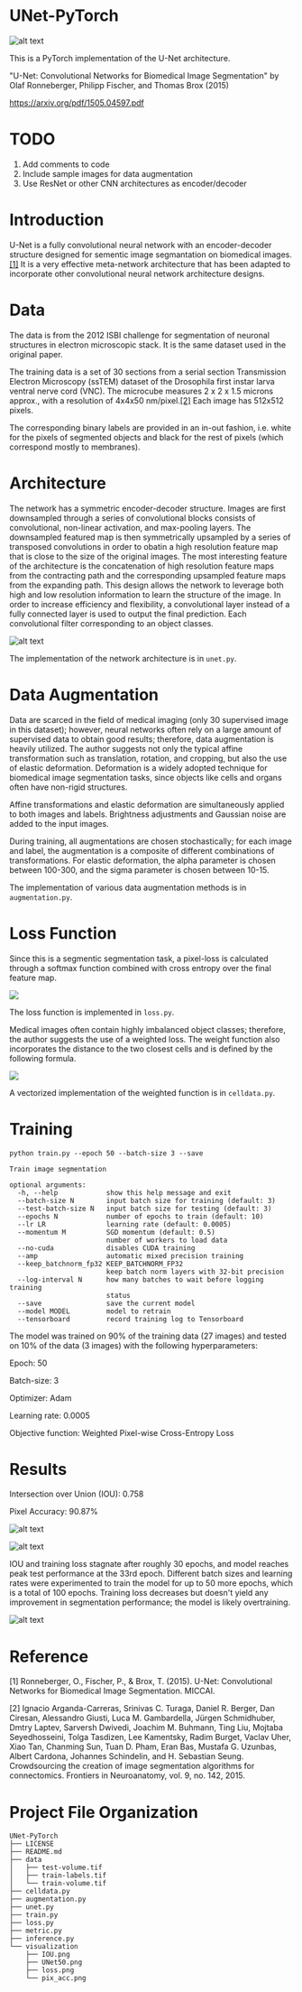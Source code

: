 # UNet-PyTorch

![alt text](https://github.com/hayashimasa/UNet-PyTorch/blob/main/visualization/UNet50.png?raw=true)

This is a PyTorch implementation of the U-Net architecture.

"U-Net: Convolutional Networks for Biomedical Image Segmentation" by Olaf Ronneberger, Philipp Fischer, and Thomas Brox (2015)

https://arxiv.org/pdf/1505.04597.pdf

# TODO
1. Add comments to code
2. Include sample images for data augmentation
3. Use ResNet or other CNN architectures as encoder/decoder

# Introduction

U-Net is a fully convolutional neural network with an encoder-decoder structure designed for sementic image segmantation on biomedical images. [[1]](#1) It is a very effective meta-network architecture that has been adapted to incorporate other convolutional neural network architecture designs.

# Data

The data is from the 2012 ISBI challenge for segmentation of neuronal structures in electron microscopic stack. It is the same dataset used in the original paper.

The training data is a set of 30 sections from a serial section Transmission Electron Microscopy (ssTEM) dataset of the Drosophila first instar larva ventral nerve cord (VNC). The microcube measures 2 x 2 x 1.5 microns approx., with a resolution of 4x4x50 nm/pixel.[[2]](#2) Each image has 512x512 pixels.

The corresponding binary labels are provided in an in-out fashion, i.e. white for the pixels of segmented objects and black for the rest of pixels (which correspond mostly to membranes).

# Architecture

The network has a symmetric encoder-decoder structure. Images are first downsampled through a series of convolutional blocks consists of convolutional, non-linear activation, and max-pooling layers. The downsampled featured map is then symmetrically upsampled by a series of transposed convolutions in order to obatin a high resolution feature map that is close to the size of the original images. The most interesting feature of the architecture is the concatenation of high resolution feature maps from the contracting path and the corresponding upsampled feature maps from the expanding path. This design allows the network to leverage both high and low resolution information to learn the structure of the image. In order to increase efficiency and flexibility, a convolutional layer instead of a fully connected layer is used to output the final prediction. Each convolutional filter corresponding to an object classes.

![alt text](https://github.com/hayashimasa/UNet-PyTorch/blob/main/graphs/unet_architecture.png?raw=true)

The implementation of the network architecture is in `unet.py`.

# Data Augmentation

Data are scarced in the field of medical imaging (only 30 supervised image in this dataset); however, neural networks often rely on a large amount of supervised data to obtain good results; therefore, data augmentation is heavily utilized. The author suggests not only the typical affine transformation such as translation, rotation, and cropping, but also the use of elastic deformation. Deformation is a widely adopted technique for biomedical image segmentation tasks, since objects like cells and organs often have non-rigid structures.

Affine transformations and elastic deformation are simultaneously applied to both images and labels. Brightness adjustments and Gaussian noise are added to the input images.

During training, all augmentations are chosen stochastically; for each image and label, the augmentation is a composite of different combinations of transformations. For elastic deformation, the alpha parameter is chosen between 100-300, and the sigma parameter is chosen between 10-15.

The implementation of various data augmentation methods is in `augmentation.py`.

# Loss Function

Since this is a segmentic segmentation task, a pixel-loss is calculated through a softmax function combined with cross entropy over the final feature map.

<img src="https://render.githubusercontent.com/render/math?math=\large E = \sum_{x \in \Omega} w(x)log(p_{l(x)}(x))">

The loss function is implemented in `loss.py`.


Medical images often contain highly imbalanced object classes; therefore, the author suggests the use of a weighted loss. The weight function also incorporates the distance to the two closest cells and is defined by the following formula.

<img src="https://render.githubusercontent.com/render/math?math=\large w(x) = w_c(x) %2B w_0 \exp(-\frac{(d_1(x) %2B d_2(x))^2}{2\sigma^2})">

A vectorized implementation of the weighted function is in `celldata.py`.


# Training
```
python train.py --epoch 50 --batch-size 3 --save

Train image segmentation

optional arguments:
  -h, --help            show this help message and exit
  --batch-size N        input batch size for training (default: 3)
  --test-batch-size N   input batch size for testing (default: 3)
  --epochs N            number of epochs to train (default: 10)
  --lr LR               learning rate (default: 0.0005)
  --momentum M          SGD momentum (default: 0.5)
                        number of workers to load data
  --no-cuda             disables CUDA training
  --amp                 automatic mixed precision training
  --keep_batchnorm_fp32 KEEP_BATCHNORM_FP32
                        keep batch norm layers with 32-bit precision
  --log-interval N      how many batches to wait before logging training
                        status
  --save                save the current model
  --model MODEL         model to retrain
  --tensorboard         record training log to Tensorboard
```

The model was trained on 90% of the training data (27 images) and tested on 10% of the data (3 images) with the following hyperparameters:

Epoch: 50

Batch-size: 3

Optimizer: Adam

Learning rate: 0.0005

Objective function: Weighted Pixel-wise Cross-Entropy Loss

# Results

Intersection over Union (IOU): 0.758

Pixel Accuracy: 90.87%

![alt text](https://github.com/hayashimasa/UNet-PyTorch/blob/main/visualization/IOU.png?raw=true)

![alt text](https://github.com/hayashimasa/UNet-PyTorch/blob/main/visualization/pix_acc.png?raw=true)


IOU and training loss stagnate after roughly 30 epochs, and model reaches peak test performance at the 33rd epoch. Different batch sizes and learning rates were experimented to train the model for up to 50 more epochs, which is a total of 100 epochs. Training loss decreases but doesn't yield any improvement in segmentation performance; the model is likely overtraining.

![alt text](https://github.com/hayashimasa/UNet-PyTorch/blob/main/visualization/loss.png?raw=true)


# Reference

<a id="1">[1]</a>
Ronneberger, O., Fischer, P., & Brox, T. (2015).
U-Net: Convolutional Networks for Biomedical Image Segmentation.
MICCAI.

<a id="1">[2]</a>
Ignacio Arganda-Carreras, Srinivas C. Turaga, Daniel R. Berger, Dan Ciresan, Alessandro Giusti, Luca M. Gambardella, Jürgen Schmidhuber, Dmtry Laptev, Sarversh Dwivedi, Joachim M. Buhmann, Ting Liu, Mojtaba Seyedhosseini, Tolga Tasdizen, Lee Kamentsky, Radim Burget, Vaclav Uher, Xiao Tan, Chanming Sun, Tuan D. Pham, Eran Bas, Mustafa G. Uzunbas, Albert Cardona, Johannes Schindelin, and H. Sebastian Seung.
Crowdsourcing the creation of image segmentation algorithms for connectomics.
Frontiers in Neuroanatomy, vol. 9, no. 142, 2015.

# Project File Organization
```
UNet-PyTorch
├── LICENSE
├── README.md
├── data
│   ├── test-volume.tif
│   ├── train-labels.tif
│   └── train-volume.tif
├── celldata.py
├── augmentation.py
├── unet.py
├── train.py
├── loss.py
├── metric.py
├── inference.py
└── visualization
    ├── IOU.png
    ├── UNet50.png
    ├── loss.png
    └── pix_acc.png
```
